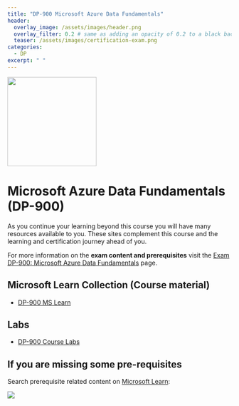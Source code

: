 ```yaml
---
title: "DP-900 Microsoft Azure Data Fundamentals"
header:
  overlay_image: /assets/images/header.png
  overlay_filter: 0.2 # same as adding an opacity of 0.2 to a black background
  teaser: /assets/images/certification-exam.png
categories:
  - DP
excerpt: " "
---
```

<img src="../../assets/images/certification-exam.png" width="200" height="200">

# Microsoft Azure Data Fundamentals (DP-900)

As you continue your learning beyond this course you will have many resources available to you. These sites complement this course and the learning and certification journey ahead of you.

For more information on the **exam content and prerequisites** visit the [Exam DP-900: Microsoft Azure Data Fundamentals](https://learn.microsoft.com/en-us/certifications/exams/dp-900) page.

## Microsoft Learn Collection (Course material)
- [DP-900 MS Learn](https://aka.ms/courseDP-900)

## Labs
- [DP-900 Course Labs](https://aka.ms/dp900labs)

## If you are missing some pre-requisites
Search prerequisite related content on [Microsoft Learn](https://learn.microsoft.com/en-us/training/browse/):

<img src="../../assets/images/learn-search.png">
